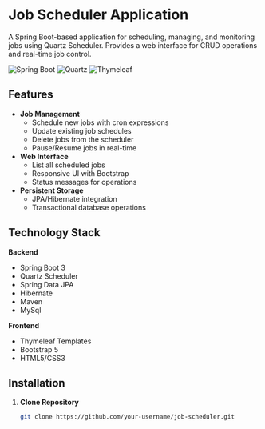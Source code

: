 # Job Scheduler Application

A Spring Boot-based application for scheduling, managing, and monitoring jobs using Quartz Scheduler. Provides a web interface for CRUD operations and real-time job control.

![Spring Boot](https://img.shields.io/badge/Spring_Boot-3.2.0-brightgreen) ![Quartz](https://img.shields.io/badge/Quartz-2.3.2-blue) ![Thymeleaf](https://img.shields.io/badge/Thymeleaf-3.1.2-green)

## Features

- **Job Management**
  - Schedule new jobs with cron expressions
  - Update existing job schedules
  - Delete jobs from the scheduler
  - Pause/Resume jobs in real-time
- **Web Interface**
  - List all scheduled jobs
  - Responsive UI with Bootstrap
  - Status messages for operations
- **Persistent Storage**
  - JPA/Hibernate integration
  - Transactional database operations

## Technology Stack

**Backend**
- Spring Boot 3
- Quartz Scheduler
- Spring Data JPA
- Hibernate
- Maven
- MySql

**Frontend**
- Thymeleaf Templates
- Bootstrap 5
- HTML5/CSS3

## Installation

1. **Clone Repository**
   ```bash
   git clone https://github.com/your-username/job-scheduler.git
